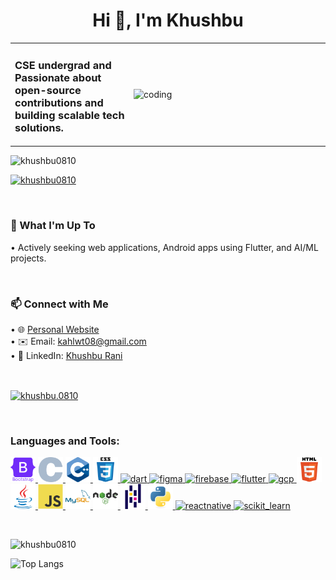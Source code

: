 <h1 align="center">Hi 👋, I'm Khushbu</h1>
<table>
  <tr>
    <td>
      <h3 align="left">
        CSE undergrad and Passionate about open-source contributions and building scalable tech solutions.
      </h3>
    </td>
    <td>
      <img align="right" alt="coding" width="300" src="https://dexterdigital.co.uk/wp-content/uploads/2022/11/animation_500_l70uzcru.gif">
    </td>
  </tr>
</table>


<p align="left"> <img src="https://komarev.com/ghpvc/?username=khushbu0810&label=Profile%20views&color=0e75b6&style=flat" alt="khushbu0810" /> </p>

<p align="left"> <a href="https://github.com/ryo-ma/github-profile-trophy"><img src="https://github-profile-trophy.vercel.app/?username=khushbu0810" alt="khushbu0810" /></a> </p>
<br>
<h3 align="left">🔭 What I'm Up To</h3>
<p align="left">
  • Actively seeking web applications, Android apps using Flutter, and AI/ML projects.
</p>
<br>
<h3 align="left">📫 Connect with Me</h3>
<p align="left">
  • 🌐 <a href="https://your-website.com" target="_blank">Personal Website</a><br>
  • ✉️ Email: <a href="mailto:kahlwt08@gmail.com">kahlwt08@gmail.com</a><br>
  • 🔗 LinkedIn: <a href="www.linkedin.com/in/khushbu-rani-64a72a36a" target="_blank">Khushbu Rani</a>
</p>
<br>
<p align="left">
<a href="https://instagram.com/khushbu.0810" target="blank"><img align="center" src="https://raw.githubusercontent.com/rahuldkjain/github-profile-readme-generator/master/src/images/icons/Social/instagram.svg" alt="khushbu.0810" height="30" width="40" /></a>
</p>

</p>
<br>
<h3 align="left">Languages and Tools:</h3>
<p align="left"> <a href="https://getbootstrap.com" target="_blank" rel="noreferrer"> <img src="https://raw.githubusercontent.com/devicons/devicon/master/icons/bootstrap/bootstrap-plain-wordmark.svg" alt="bootstrap" width="40" height="40"/> </a> <a href="https://www.cprogramming.com/" target="_blank" rel="noreferrer"> <img src="https://raw.githubusercontent.com/devicons/devicon/master/icons/c/c-original.svg" alt="c" width="40" height="40"/> </a> <a href="https://www.w3schools.com/cpp/" target="_blank" rel="noreferrer"> <img src="https://raw.githubusercontent.com/devicons/devicon/master/icons/cplusplus/cplusplus-original.svg" alt="cplusplus" width="40" height="40"/> </a> <a href="https://www.w3schools.com/css/" target="_blank" rel="noreferrer"> <img src="https://raw.githubusercontent.com/devicons/devicon/master/icons/css3/css3-original-wordmark.svg" alt="css3" width="40" height="40"/> </a> <a href="https://dart.dev" target="_blank" rel="noreferrer"> <img src="https://www.vectorlogo.zone/logos/dartlang/dartlang-icon.svg" alt="dart" width="40" height="40"/> </a> <a href="https://www.figma.com/" target="_blank" rel="noreferrer"> <img src="https://www.vectorlogo.zone/logos/figma/figma-icon.svg" alt="figma" width="40" height="40"/> </a> <a href="https://firebase.google.com/" target="_blank" rel="noreferrer"> <img src="https://www.vectorlogo.zone/logos/firebase/firebase-icon.svg" alt="firebase" width="40" height="40"/> </a> <a href="https://flutter.dev" target="_blank" rel="noreferrer"> <img src="https://www.vectorlogo.zone/logos/flutterio/flutterio-icon.svg" alt="flutter" width="40" height="40"/> </a> <a href="https://cloud.google.com" target="_blank" rel="noreferrer"> <img src="https://www.vectorlogo.zone/logos/google_cloud/google_cloud-icon.svg" alt="gcp" width="40" height="40"/> </a> <a href="https://www.w3.org/html/" target="_blank" rel="noreferrer"> <img src="https://raw.githubusercontent.com/devicons/devicon/master/icons/html5/html5-original-wordmark.svg" alt="html5" width="40" height="40"/> </a> <a href="https://www.java.com" target="_blank" rel="noreferrer"> <img src="https://raw.githubusercontent.com/devicons/devicon/master/icons/java/java-original.svg" alt="java" width="40" height="40"/> </a> <a href="https://developer.mozilla.org/en-US/docs/Web/JavaScript" target="_blank" rel="noreferrer"> <img src="https://raw.githubusercontent.com/devicons/devicon/master/icons/javascript/javascript-original.svg" alt="javascript" width="40" height="40"/> </a> <a href="https://www.mysql.com/" target="_blank" rel="noreferrer"> <img src="https://raw.githubusercontent.com/devicons/devicon/master/icons/mysql/mysql-original-wordmark.svg" alt="mysql" width="40" height="40"/> </a> <a href="https://nodejs.org" target="_blank" rel="noreferrer"> <img src="https://raw.githubusercontent.com/devicons/devicon/master/icons/nodejs/nodejs-original-wordmark.svg" alt="nodejs" width="40" height="40"/> </a> <a href="https://pandas.pydata.org/" target="_blank" rel="noreferrer"> <img src="https://raw.githubusercontent.com/devicons/devicon/2ae2a900d2f041da66e950e4d48052658d850630/icons/pandas/pandas-original.svg" alt="pandas" width="40" height="40"/> </a> <a href="https://www.python.org" target="_blank" rel="noreferrer"> <img src="https://raw.githubusercontent.com/devicons/devicon/master/icons/python/python-original.svg" alt="python" width="40" height="40"/> </a> <a href="https://reactnative.dev/" target="_blank" rel="noreferrer"> <img src="https://reactnative.dev/img/header_logo.svg" alt="reactnative" width="40" height="40"/> </a> <a href="https://scikit-learn.org/" target="_blank" rel="noreferrer"> <img src="https://upload.wikimedia.org/wikipedia/commons/0/05/Scikit_learn_logo_small.svg" alt="scikit_learn" width="40" height="40"/> </a> </p>
<br>
<p align="left">
  <img src="https://github-readme-stats.vercel.app/api?username=khushbu0810&show_icons=true&locale=en" alt="khushbu0810" />
</p>
<p align="left">
  <img src="https://github-readme-stats.vercel.app/api/top-langs?username=khushbu0810&show_icons=true&locale=en&layout=compact" alt="Top Langs" />
</p>
